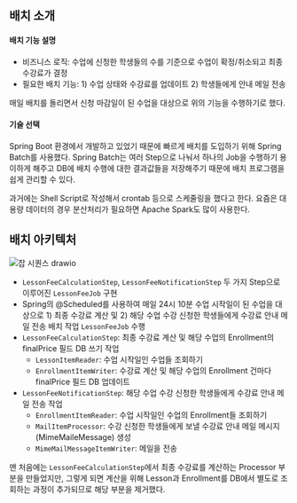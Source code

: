## 배치 소개
#### 배치 기능 설명
- 비즈니스 로직: 수업에 신청한 학생들의 수를 기준으로 수업이 확정/취소되고 최종 수강료가 결정
- 필요한 배치 기능: 1) 수업 상태와 수강료를 업데이트 2) 학생들에게 안내 메일 전송

매일 배치를 돌리면서 신청 마감일이 된 수업을 대상으로 위의 기능을 수행하기로 했다.

#### 기술 선택
Spring Boot 환경에서 개발하고 있었기 때문에 빠르게 배치를 도입하기 위해 Spring Batch를 사용했다. 
Spring Batch는 여러 Step으로 나눠서 하나의 Job을 수행하기 용이하게 해주고 DB에 배치 수행에 대한 결과값들을 저장해주기 때문에 배치 프로그램을 쉽게 관리할 수 있다. 

과거에는 Shell Script로 작성해서 crontab 등으로 스케줄링을 했다고 한다. 요즘은 대용량 데이터의 경우 분산처리가 필요하면 Apache Spark도 많이 사용한다.

## 배치 아키텍처 

![잡 시퀀스 drawio](https://github.com/user-attachments/assets/8e88e7e2-5f96-499a-a009-0c59b013db51)

- `LessonFeeCalculationStep`, `LessonFeeNotificationStep` 두 가지 Step으로 이루어진 `LessonFeeJob` 구현
- Spring의 @Scheduled를 사용하여 매일 24시 10분 수업 시작일이 된 수업을 대상으로 1) 최종 수강료 계산 및 2) 해당 수업 수강 신청한 학생들에게 수강료 안내 메일 전송 배치 작업 `LessonFeeJob` 수행
- `LessonFeeCalculationStep`: 최종 수강료 계산 및 해당 수업의 Enrollment의 finalPrice 필드 DB 쓰기 작업
  - `LessonItemReader`: 수업 시작일인 수업들 조회하기
  - `EnrollmentItemWriter`: 수강료 계산 및 해당 수업의 Enrollment 건마다 finalPrice 필드 DB 업데이트
- `LessonFeeNotificationStep`: 해당 수업 수강 신청한 학생들에게 수강료 안내 메일 전송 작업
  - `EnrollmentItemReader`: 수업 시작일인 수업의 Enrollment들 조회하기
  - `MailItemProcessor`: 수강 신청한 학생들에게 보낼 수강료 안내 메일 메시지(MimeMaileMessage) 생성
  - `MimeMailMessageItemWriter`: 메일을 전송
 
맨 처음에는 `LessonFeeCalculationStep`에서 최종 수강료를 계산하는 Processor 부분을 만들었지만, 그렇게 되면 계산을 위해 Lesson과 Enrollment를 DB에서 별도로 조회하는 과정이 추가되므로 해당 부분을 제거했다.
